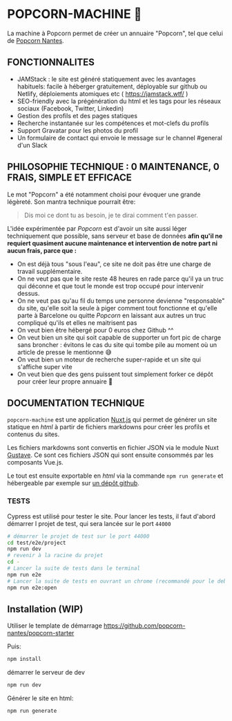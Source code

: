 # POPCORN-MACHINE 🍿

La machine à Popcorn permet de créer un annuaire "Popcorn", tel que celui de [Popcorn Nantes](https://popcorn-nantes.github.io/).

## FONCTIONNALITES

- JAMStack : le site est généré statiquement avec les avantages habituels: facile à héberger gratuitement, déployable sur github ou Netlify, déploiements atomiques etc ( https://jamstack.wtf/ )
- SEO-friendly avec la prégénération du html et les tags pour les réseaux sociaux (Facebook, Twitter, Linkedin)
- Gestion des profils et des pages statiques
- Recherche instantanée sur les compétences et mot-clefs du profils
- Support Gravatar pour les photos du profil
- Un formulaire de contact qui envoie le message sur le channel #general d'un Slack

## PHILOSOPHIE TECHNIQUE : 0 MAINTENANCE, 0 FRAIS, SIMPLE ET EFFICACE

Le mot "Popcorn" a été notamment choisi pour évoquer une grande légèreté. Son mantra technique pourrait être:

> Dis moi ce dont tu as besoin, je te dirai comment t'en passer.

L'idée expérimentée par _Popcorn_ est d'avoir un site aussi léger techniquement que possible, sans serveur et base de données **afin qu'il ne requiert quasiment aucune maintenance et intervention de notre part ni aucun frais, parce que :**

- On est déjà tous "sous l'eau", ce site ne doit pas être une charge de travail supplémentaire.
- On ne veut pas que le site reste 48 heures en rade parce qu'il ya un truc qui déconne et que tout le monde est trop occupé pour intervenir dessus.
- On ne veut pas qu'au fil du temps une personne devienne "responsable" du site, qu'elle soit la seule à piger comment tout fonctionne et qu'elle parte à Barcelone ou quitte _Popcorn_ en laissant aux autres un truc compliqué qu'ils et elles ne maitrisent pas
- On veut bien être hébergé pour 0 euros chez Github ^^
- On veut bien un site qui soit capable de supporter un fort pic de charge sans broncher : évitons le cas du site qui tombe pile au moment où un article de presse le mentionne 😅
- On veut bien un moteur de recherche super-rapide et un site qui s'affiche super vite
- On veut bien que des gens puissent tout simplement forker ce dépôt pour créer leur propre annuaire 💚

## DOCUMENTATION TECHNIQUE

`popcorn-machine` est une application [Nuxt.js](https://github.com/nuxt/nuxt.js) qui permet de générer un site statique en _html_ à partir de fichiers markdowns pour créer les profils et contenus du sites.

Les fichiers markdowns sont convertis en fichier JSON via le module Nuxt [Gustave](https://github.com/yann-yinn/nuxt-gustave). Ce sont ces fichiers JSON qui sont ensuite consommés par les composants Vue.js.

Le tout est ensuite exportable en _html_ via la commande `npm run generate` et hébergeable par exemple sur [un dépôt github](https://github.com/popcorn-nantes/popcorn-nantes.github.io).

### TESTS

Cypress est utilisé pour tester le site. Pour lancer les tests, il faut d'abord démarrer l projet de test, qui sera lancée sur le port `44000`

```sh
# démarrer le projet de test sur le port 44000
cd test/e2e/project
npm run dev
# revenir à la racine du projet
cd -
# Lancer la suite de tests dans le terminal
npm run e2e
# Lancer la suite de tests en ouvrant un chrome (recommandé pour le debug)
npm run e2e:open
```

## Installation (WIP)

Utiliser le template de démarrage https://github.com/popcorn-nantes/popcorn-starter

Puis:

```sh
npm install
```

démarrer le serveur de dev

```sh
npm run dev
```

Générer le site en html:

```sh
npm run generate
```
